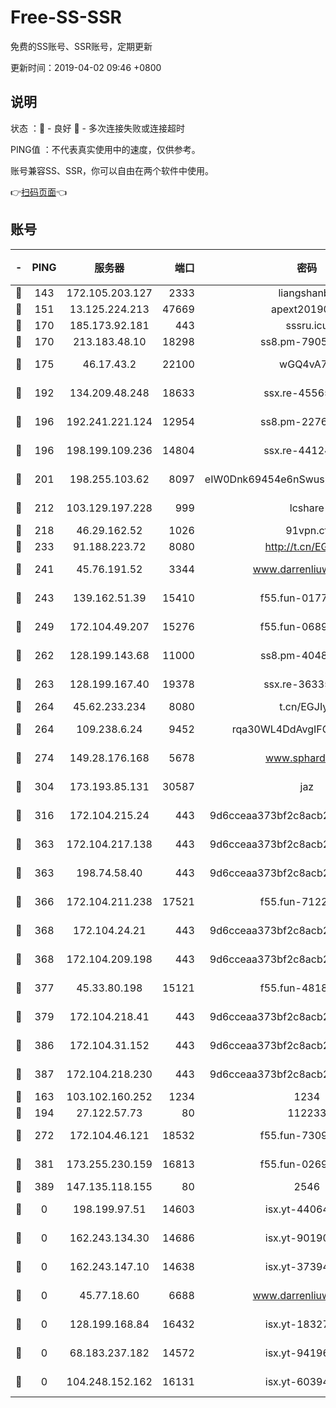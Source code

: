 # Free-SS-SSR

免费的SS账号、SSR账号，定期更新

更新时间：2019-04-02 09:46 +0800

## 说明

状态     ：🙂 - 良好 🙁 - 多次连接失败或连接超时

PING值   ：不代表真实使用中的速度，仅供参考。

账号兼容SS、SSR，你可以自由在两个软件中使用。

👉[扫码页面](https://liesauer.github.io/Free-SS-SSR/)👈

## 账号

|-|PING|服务器|端口|密码|加密方式|区域|
|:----:|:----:|:-----:|-----:|:----:|:----:|:----:|
|🙂|143|172.105.203.127|2333|liangshanbo|chacha20|JP|
|🙂|151|13.125.224.213|47669|apext2019001|chacha20|KR|
|🙂|170|185.173.92.181|443|sssru.icu|rc4-md5|RU|
|🙂|170|213.183.48.10|18298|ss8.pm-79052451|rc4-md5|RU|
|🙂|175|46.17.43.2|22100|wGQ4vA7D|aes-256-gcm|RU|
|🙂|192|134.209.48.248|18633|ssx.re-45565210|aes-256-cfb|US|
|🙂|196|192.241.221.124|12954|ss8.pm-22766705|aes-256-cfb|US|
|🙂|196|198.199.109.236|14804|ssx.re-44124344|aes-256-cfb|US|
|🙂|201|198.255.103.62|8097|eIW0Dnk69454e6nSwuspv9DmS201tQ0D|aes-256-cfb|US|
|🙂|212|103.129.197.228|999|lcshare|aes-256-cfb|CN|
|🙂|218|46.29.162.52|1026|91vpn.cf|rc4-md5|RU|
|🙂|233|91.188.223.72|8080|http://t.cn/EGJIyrl|rc4-md5|RU|
|🙂|241|45.76.191.52|3344|www.darrenliuwei.com|aes-256-cfb|AU|
|🙂|243|139.162.51.39|15410|f55.fun-01775973|aes-256-cfb|SG|
|🙂|249|172.104.49.207|15276|f55.fun-06892021|aes-256-cfb|SG|
|🙂|262|128.199.143.68|11000|ss8.pm-40482741|aes-256-cfb|SG|
|🙂|263|128.199.167.40|19378|ssx.re-36335302|aes-256-cfb|SG|
|🙂|264|45.62.233.234|8080|t.cn/EGJIyrl|rc4-md5|CA|
|🙂|264|109.238.6.24|9452|rqa30WL4DdAvgIFG6Fs3znzTa|aes-256-cfb|FR|
|🙂|274|149.28.176.168|5678|www.sphard.com|aes-256-cfb|SG|
|🙂|304|173.193.85.131|30587|jaz|aes-256-cfb|US|
|🙂|316|172.104.215.24|443|9d6cceaa373bf2c8acb22e60b6a58be6|aes-256-cfb|US|
|🙂|363|172.104.217.138|443|9d6cceaa373bf2c8acb22e60b6a58be6|aes-256-cfb|US|
|🙂|363|198.74.58.40|443|9d6cceaa373bf2c8acb22e60b6a58be6|aes-256-cfb|US|
|🙂|366|172.104.211.238|17521|f55.fun-71226377|aes-256-cfb|US|
|🙂|368|172.104.24.21|443|9d6cceaa373bf2c8acb22e60b6a58be6|aes-256-cfb|US|
|🙂|368|172.104.209.198|443|9d6cceaa373bf2c8acb22e60b6a58be6|aes-256-cfb|US|
|🙂|377|45.33.80.198|15121|f55.fun-48185620|aes-256-cfb|US|
|🙂|379|172.104.218.41|443|9d6cceaa373bf2c8acb22e60b6a58be6|aes-256-cfb|US|
|🙂|386|172.104.31.152|443|9d6cceaa373bf2c8acb22e60b6a58be6|aes-256-cfb|US|
|🙂|387|172.104.218.230|443|9d6cceaa373bf2c8acb22e60b6a58be6|aes-256-cfb|US|
|🙂|163|103.102.160.252|1234|1234|rc4-md5|JP|
|🙂|194|27.122.57.73|80|112233|chacha20|CN|
|🙂|272|172.104.46.121|18532|f55.fun-73091809|aes-256-cfb|SG|
|🙂|381|173.255.230.159|16813|f55.fun-02691027|aes-256-cfb|US|
|🙂|389|147.135.118.155|80|2546|chacha20|US|
|🙁|0|198.199.97.51|14603|isx.yt-44064347|aes-256-cfb|US|
|🙁|0|162.243.134.30|14686|isx.yt-90190160|aes-256-cfb|US|
|🙁|0|162.243.147.10|14638|isx.yt-37394875|aes-256-cfb|US|
|🙁|0|45.77.18.60|6688|www.darrenliuwei.com|aes-256-cfb|JP|
|🙁|0|128.199.168.84|16432|isx.yt-18327519|aes-256-cfb|SG|
|🙁|0|68.183.237.182|14572|isx.yt-94196593|aes-256-cfb|SG|
|🙁|0|104.248.152.162|16131|isx.yt-60394237|aes-256-cfb|SG|
